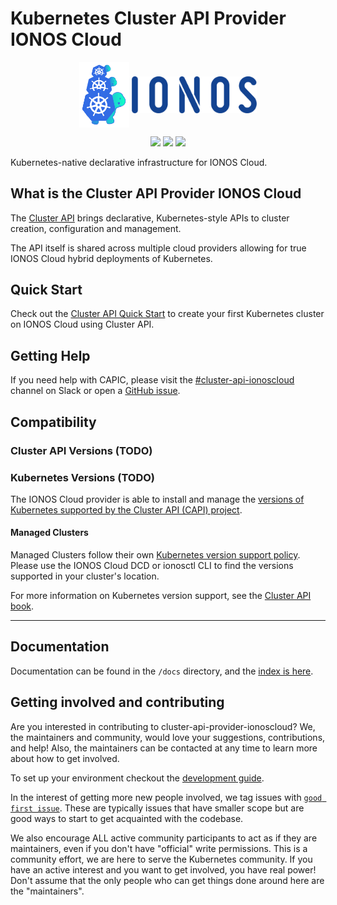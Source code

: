 # Kubernetes Cluster API Provider IONOS Cloud

<p align="center">
<img src="https://raw.githubusercontent.com/kubernetes-sigs/cluster-api/main/docs/book/src/images/introduction.svg"  width="80" style="vertical-align: middle;">
<img src="./docs/LOGO_IONOS_Blue_RGB.png" width="200" style="vertical-align: middle;">
</p>
<p align="center">
<!-- go doc / reference card -->
<a href="https://pkg.go.dev/ionos-cloud/cluster-api-provider-ionoscloud">
<img src="https://godoc.org/ionos-cloud/cluster-api-provider-ionoscloud?status.svg"></a>
<!-- goreportcard badge -->
<a href="https://goreportcard.com/report/ionos-cloud/cluster-api-provider-ionoscloud">
<img src="https://goreportcard.com/badge/ionos-cloud/cluster-api-provider-ionoscloud"></a>
<!-- join kubernetes slack channel for cluster-api-provider-ionos-cloud -->
<a href="https://kubernetes.slack.com/messages/???">
<img src="https://img.shields.io/badge/join%20slack-%23cluster--api--ionoscloud-003d8f?logo=slack"></a>
</p>

Kubernetes-native declarative infrastructure for IONOS Cloud.

## What is the Cluster API Provider IONOS Cloud

The [Cluster API][cluster_api] brings declarative, Kubernetes-style APIs to cluster creation, configuration and management.

The API itself is shared across multiple cloud providers allowing for true IONOS Cloud
hybrid deployments of Kubernetes.

## Quick Start

Check out the [Cluster API Quick Start](docs/quickstart.md) to create your first Kubernetes cluster on IONOS Cloud using Cluster API.

## Getting Help

If you need help with CAPIC, please visit the [#cluster-api-ionoscloud][slack] channel on Slack or open a [GitHub issue](CONTRIBUTING.md).

## Compatibility

### Cluster API Versions (TODO)

### Kubernetes Versions (TODO)

The IONOS Cloud provider is able to install and manage the [versions of Kubernetes supported by the Cluster API (CAPI) project](https://cluster-api.sigs.k8s.io/reference/versions.html#supported-kubernetes-versions).

#### Managed Clusters

Managed Clusters follow their own [Kubernetes version support policy](https://docs.ionos.com/cloud/containers/managed-kubernetes/overview/managed-k8s-schedule). Please use the IONOS Cloud DCD or ionosctl CLI to find the versions supported in your cluster's location.

For more information on Kubernetes version support, see the [Cluster API book](https://cluster-api.sigs.k8s.io/reference/versions.html).

------

## Documentation

Documentation can be found in the `/docs` directory, and the [index is here](docs/README.md).

## Getting involved and contributing

Are you interested in contributing to cluster-api-provider-ionoscloud? We, the
maintainers and community, would love your suggestions, contributions, and help!
Also, the maintainers can be contacted at any time to learn more about how to get
involved.

To set up your environment checkout the [development guide](docs/development.md).

In the interest of getting more new people involved, we tag issues with
[`good first issue`][good_first_issue].
These are typically issues that have smaller scope but are good ways to start
to get acquainted with the codebase.

We also encourage ALL active community participants to act as if they are
maintainers, even if you don't have "official" write permissions. This is a
community effort, we are here to serve the Kubernetes community. If you have an
active interest and you want to get involved, you have real power! Don't assume
that the only people who can get things done around here are the "maintainers".

<!-- References -->

[slack]: https://kubernetes.slack.com/messages/???
[good_first_issue]: https://github.com/ionos-cloud/cluster-api-provider-ionoscloud/issues?q=is%3Aissue+is%3Aopen+sort%3Aupdated-desc+label%3A%22good+first+issue%22
[bug_report]: https://github.com/ionos-cloud/cluster-api-provider-ionoscloud/issues/new?template=bug_report.md
[feature_request]: https://github.com/kubernetes-sigs/cluster-api-provider-ionoscloud/issues/new?template=feature_request.md
[cluster_api]: https://github.com/ionos-cloud/cluster-api
